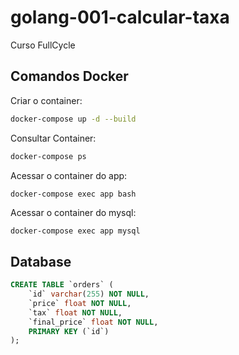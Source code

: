 # golang-001-calcular-taxa
Curso FullCycle

##  Comandos Docker

Criar o container:
``` bash
docker-compose up -d --build
```

Consultar Container:
``` bash
docker-compose ps
```

Acessar o container do app:
``` bash
docker-compose exec app bash
```

Acessar o container do mysql:
```
docker-compose exec app mysql
```

## Database

``` sql
CREATE TABLE `orders` (
    `id` varchar(255) NOT NULL,
    `price` float NOT NULL,
    `tax` float NOT NULL,
    `final_price` float NOT NULL,
    PRIMARY KEY (`id`)
);
```